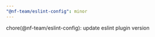 ```yaml
---
"@nf-team/eslint-config": minor
---
```


chore(@nf-team/eslint-config): update eslint plugin version
